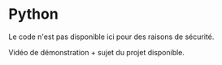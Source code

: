 # Python

Le code n'est pas disponible ici pour des raisons de sécurité.

Vidéo de démonstration + sujet du projet disponible.